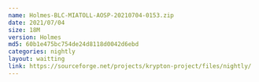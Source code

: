 ```yaml
---
name: Holmes-BLC-MIATOLL-AOSP-20210704-0153.zip
date: 2021/07/04
size: 18M
version: Holmes
md5: 60b1e475bc754de24d8118d0042d6ebd
categories: nightly
layout: waitting
link: https://sourceforge.net/projects/krypton-project/files/nightly/
---
```

